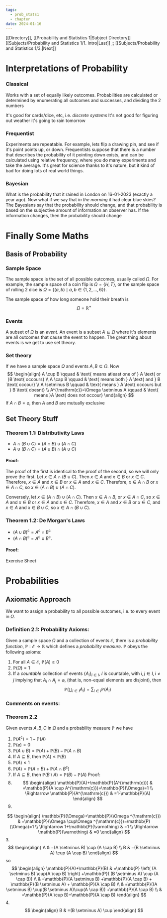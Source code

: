 ```yaml
---
tags:
  - prob_stats1
  - chapter
date: 2024-01-16
---
```


[[Directory]], [[Probability and Statistics 1|Subject Directory]]
[[Subjects/Probability and Statistics 1/1. Intro|Last]] ;; [[Subjects/Probability and Statistics 1/3.|Next]]
# Interpretations of Probability
### Classical
Works with a set of equally likely outcomes. Probabilities are calculated or determined by enumerating all outcomes and successes, and dividing the 2 numbers 

It's good for cards/dice, etc, i.e. *discrete systems*
It's not good for figuring out weather it's going to rain tomorrow
### Frequentist
Experiments are repeatable. For example, lets flip a drawing pin, and see if it's point points up, or down. Frequentists suppose that there is a number that describes the probability of it pointing down exists, and can be calculated using relative frequency, where you do many experiments and take the average. It's great for science thanks to it's nature, but it kind of bad for doing lots of real world things.
### Bayesian
What is the probability that it rained in London on 16-01-2023 (exactly a year ago). Now what if we say that *in the morning* it had clear blue skies? The Bayesians say that the probability should change, and that probability is based on the subjective amount of information an observer has. If the information changes, then the probability should change
# Finally Some Maths
## Basis of Probability 
### Sample Space
The sample space is the set of all possible outcomes, usually called ${} \Omega {}$. For example, the sample space of a coin flip is ${} \Omega=\{ H, T \} {}$, or the sample space of rolling 2 dice is ${} \Omega=\{ (a,\, b) \mid a,\, b \in \{ 1,\, 2,\,\dots,\,6 \} \} {}$. 

The sample space of how long someone hold their breath is
$$
\Omega=\mathbb{R}^{+}
$$
### Events
A subset of ${} \Omega$ is an *event*. An event is a subset ${} A \subseteq \Omega {}$ where it's elements are all outcomes that cause the event to happen. The great thing about events is we get to use set theory.
### Set theory
If we have a sample space ${} \Omega {}$ and events ${} A,\, B \subseteq \Omega {}$. Now 
$$
\begin{align}
A \cup B \qquad & \text{ means atleast one of } A \text{ or }B \text{ occours} \\
A \cap B \qquad & \text{ means both } A \text{ and } B \text{ occour} \\
A \setminus B \qquad  &  \text{ means } A \text{ occours but } B \text{ doesnt} \\
A^{\mathrm{c}}=\Omega \setminus A \qquad  & \text{ means }A \text{ does not occour} 
\end{align}
$$
If ${} A \cap B=\varnothing {}$, then $A$ and $B {}$ are mutually exclusive
## Set Theory Stuff
### Theorem 1.1: Distributivity Laws
- ${} A \cap(B \cup C)=(A \cap B ) \cup(A \cap C) {}$
- ${} A \cup(B \cap C)=(A \cup B ) \cap(A \cup C) {}$
#### Proof:
The proof of the first is identical to the proof of the second, so we will only prove the first.
Let ${} x \in A \cap(B\cup C)$. Then ${} x \in A {}$ and ${} x \in B {}$ or ${} x \in C {}$. Therefore, ${} x \in A {}$ and ${} x \in B {}$ or ${} x \in A {}$ and ${} x \in C {}$. Therefore, ${} x \in A \cap B {}$ or ${} x \in A \cap C {}$, so ${} x \in (A \cap B) \cup (A \cap C) {}$.

Conversely, let ${} x \in (A \cap B) \cup (A \cap C) {}$. Then ${} x \in A\cap B {}$, or ${} x \in A \cap C {}$, so ${} x \in A {}$ and ${} x \in B {}$ or ${} x \in A {}$ and ${} x \in C {}$. Therefore, ${} x \in A {}$ and $x \in B {}$ or ${} x \in C {}$, and ${} x \in A {}$ and ${} x \in B \cup C {}$, so ${} x \in A \cap(B \cup C) {}$.
### Theorem 1.2: De Morgan's Laws
- ${} (A \cup B)^{\mathrm{c}}=A^{\mathrm{c}} \cap B^{\mathrm{c}} {}$
- ${} (A \cap B)^{\mathrm{c}}=A^{\mathrm{c}}\cup B^{\mathrm{c}} {}$.
#### Proof:
Exercise Sheet

# Probabilities
## Axiomatic Approach
We want to assign a probability to all possible outcomes, i.e. to every event in ${} \Omega {}$. 
### Definition 2.1: Probability Axioms:
Given a sample space $\Omega$ and a collection of events $\mathcal{E}$, there is a *probability function*, $\mathbb{P}:\mathcal{E}\to{}\mathbb{R} {}$ which defines a *probability measure*. $\mathbb{P}$ obeys the following axioms:
1. For all ${} A \in \mathcal{E} {}$, $\mathbb{P}(A)\geq 0$
2. ${} \mathbb{P}(\Omega)=1 {}$
3. If a *countable* collection of events ${} \{ A_{i} \}_{i \in I} {}$, $I {}$ is countable, with ${} i,\, j \in I,\, i\neq j {}$ implying that ${} A_{i} \cap A_{j}=\varnothing {}$, (that is, non-equal elements are disjoint), then
$$
\mathbb{P}\left( \bigcup_{i\in I} A_{i} \right)=\sum_{i \in I} \mathbb{P}(A_{i})
$$
### Comments on events:

### Theorem 2.2
Given events ${} A,\, B,\, C {}$ in $\Omega$ and a probability measure $\mathbb{P}$ we have
1. ${} \mathbb{P}(A^{\mathrm{c}})=1-\mathbb{P}(A) {}$
2. ${} \mathbb{P}(\varnothing)=0 {}$
3. ${} \mathbb{P}(A \cup B)=\mathbb{P}(A)+\mathbb{P}(B)-\mathbb{P}(A\cap B) {}$
4. If ${} A \subseteq  B {}$, then $\mathbb{P}(A)\leq \mathbb{P}(B) {}$
5. $\mathbb{P}(A)\leq 1$
6. ${} \mathbb{P}(A)=\mathbb{P}(A\cap B)+\mathbb{P}(A \cap B^{\mathrm{c}}) {}$
7. If ${} A \subseteq B {}$, then ${} \mathbb{P}(B \setminus A)=\mathbb{P}(B)-\mathbb{P}(A) {}$
Proof:
1. $$
\begin{align}
\mathbb{P}(A)+\mathbb{P}(A^{\mathrm{c}}) & =\mathbb{P}(A \cup A^{\mathrm{c}})=\mathbb{P}(\Omega)=1 \\
 \Rightarrow \mathbb{P}(A^{\mathrm{c}}) & =1-\mathbb{P}(A)
\end{align}
$$
2. 
$$
\begin{align}
\mathbb{P}(\Omega)+\mathbb{P}(\Omega ^{\mathrm{c}}) & =\mathbb{P}(\Omega \cup\Omega ^{\mathrm{c}})=\mathbb{P}(\Omega)=1 \\
\Rightarrow 1+\mathbb{P}(\varnothing) & =1  \\
	\Rightarrow \mathbb{P}(\varnothing) & =0
\end{align}
$$
3. 
$$
\begin{align}
A & =(A \setminus B) \cup (A \cap B) \\
B & =(B \setminus A) \cup (A \cap B)
\end{align}
$$
so
$$
\begin{align}
\mathbb{P}(A)+\mathbb{P}(B) & =\mathbb{P} \left( (A \setminus B) \cup(A \cap B) \right) +\mathbb{P}( (B \setminus A) \cup (A \cap B)) \\
 & =\mathbb{P}(A \setminus B) +\mathbb{P}(A \cap B) + \mathbb{P}(B \setminus A) + \mathbb{P}(A \cap B) \\
 & =\mathbb{P}((A \setminus B) \cup(B \setminus A)\cup(A \cap B)) +\mathbb{P}(A \cap B) \\
 & =\mathbb{P}(A \cup B)+\mathbb{P}(A \cap B)
\end{align}
$$
4. 
$$
\begin{align}
B & =(B \setminus A) \cup
\end{align}
$$
